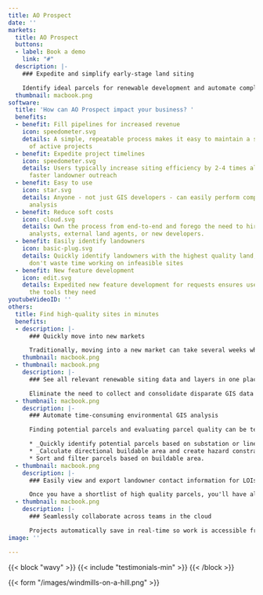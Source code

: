 ```yaml
---
title: AO Prospect
date: ''
markets:
  title: AO Prospect
  buttons:
  - label: Book a demo
    link: "#"
  description: |-
    ### Expedite and simplify early-stage land siting

    Identify ideal parcels for renewable development and automate complex GIS analysis to find high-quality sites in just minutes.
  thumbnail: macbook.png
software:
  title: 'How can AO Prospect impact your business? '
  benefits:
  - benefit: Fill pipelines for increased revenue
    icon: speedometer.svg
    details: A simple, repeatable process makes it easy to maintain a steady flow
      of active projects
  - benefit: Expedite project timelines
    icon: speedometer.svg
    details: Users typically increase siting efficiency by 2-4 times allowing for
      faster landowner outreach
  - benefit: Easy to use
    icon: star.svg
    details: Anyone - not just GIS developers - can easily perform complex environmental
      analysis
  - benefit: Reduce soft costs
    icon: cloud.svg
    details: Own the process from end-to-end and forego the need to hire costly GIS
      analysts, external land agents, or new developers.
  - benefit: Easily identify landowners
    icon: basic-plug.svg
    details: Quickly identify landowners with the highest quality land, so that you
      don't waste time working on infeasible sites
  - benefit: New feature development
    icon: edit.svg
    details: Expedited new feature development for requests ensures users always have
      the tools they need
youtubeVideoID: ''
others:
  title: Find high-quality sites in minutes
  benefits:
  - description: |-
      ### Quickly move into new markets

      Traditionally, moving into a new market can take several weeks while you find all of the right data. AO Prospect has nationwide coverage, so you can move into a new market overnight
    thumbnail: macbook.png
  - thumbnail: macbook.png
    description: |-
      ### See all relevant renewable siting data and layers in one place

      Eliminate the need to collect and consolidate disparate GIS data sources. All of the layers needed for renewable siting, including wetlands, flood, topo, etc. come pre-loaded. We can also integrate any unique data that you already have.
  - thumbnail: macbook.png
    description: |-
      ### Automate time-consuming environmental GIS analysis

      Finding potential parcels and evaluating parcel quality can be tedious and time-consuming. AO Prospect helps users determine buildable acreage and create constraint maps with just a few clicks. Users can:

      * _Quickly identify potential parcels based on substation or line radius and acreage._
      * _Calculate directional buildable area and create hazard constraint maps for all parcels._
      * Sort and filter parcels based on buildable area.
  - thumbnail: macbook.png
    description: |-
      ### Easily view and export landowner contact information for LOIs

      Once you have a shortlist of high quality parcels, you'll have all the land owner information you need to send out mailers.
  - thumbnail: macbook.png
    description: |-
      ### Seamlessly collaborate across teams in the cloud

      Projects automatically save in real-time so work is accessible from anywhere. Export land owner data, KML constraint maps, and PDF reports for seamless downstream design and landowner outreach activity.
image: ''

---
```

{{< block "wavy" >}}
{{< include "testimonials-min" >}}
{{< /block >}}

{{< form "/images/windmills-on-a-hill.png" >}}